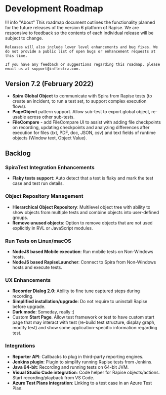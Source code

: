 # Development Roadmap

!!! info "About"
    This roadmap document outlines the functionality planned for the future releases of the version 6 platform of Rapise. We are responsive to feedback so the contents of each individual release will be subject to change.

    Releases will also include lower level enhancements and bug fixes. We do not provide a public list of open bugs or enhancement requests at this time.
    
    If you have any feedback or suggestions regarding this roadmap, please email us at support@inflectra.com.

## Version 7.2 (February 2022)

- **Spira Global Object** to communicate with Spira from Rapise tests (to create an incident, to run a test set, to support complex execution flows).
- **PageObject** pattern support. Allow sub-test to export global object, re-usable across other sub-tests.
- **FileCompare** - add FileCompare UI to assist with adding file checkpoints on recording, updating checkpoints and analyzing differences after execution for files (txt, PDF, doc, JSON, csv) and text fields of runtime objects (Window text, Object Value).


## Backlog

### SpiraTest Integration Enhancements

- **Flaky tests support**: Auto detect that a test is flaky and mark the test case and test run details.

### Object Repository Management

- **Hierarchical Object Repository**: Multilevel object tree with ability to show objects from multiple tests and combine objects into user-defined groups.
- **Remove unused objects**: Option to remove objects that are not used explicitly in RVL or JavaScript modules.

### Run Tests on Linux/macOS

- **NodeJS based Mobile execution**: Run mobile tests on Non-Windows hosts.
- **NodeJS based RapiseLauncher**: Connect to Spira from Non-Windows hosts and execute tests.

### UX Enhancements

- **Recorder Dialog 2.0**: Ability to fine tune captured steps during recording.
- **Simplified installation/upgrade**: Do not require to uninstall Rapise before upgrade.
- **Dark mode**: Someday, really :)
- Custom **Start Page**. Allow test framework or test to have custom start page that may interact with test (re-build test structure, display graph, modify test) and show some application-specific information regarding test.

### Integrations

- **Reporter API**: Callbacks to plug in third-party reporting engines.
- **Jenkins plugin**: Plugin to simplify running Rapise tests from Jenkins.
- **Java 64-bit**: Recording and running tests on 64-bit JVM.
- **Visual Studio Code integration**: Code helper for Rapise objects/actions. Start recording/playback from VS Code.
- **Azure Test Plans integration**: Linking to a test case in an Azure Test Plan.

